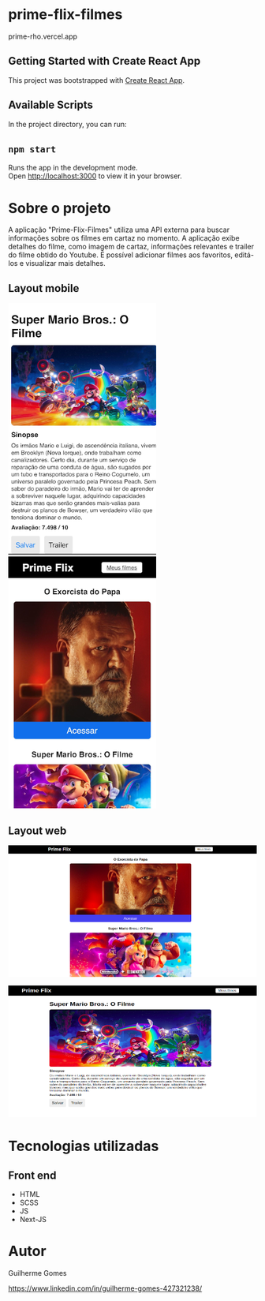 # prime-flix-filmes
 prime-rho.vercel.app
## Getting Started with Create React App
This project was bootstrapped with [Create React App](https://github.com/facebook/create-react-app).

## Available Scripts
In the project directory, you can run:
## `npm start`
Runs the app in the development mode.\
Open [http://localhost:3000](http://localhost:3000) to view it in your browser.

# Sobre o projeto

A aplicação "Prime-Flix-Filmes" utiliza uma API externa para buscar informações sobre os filmes em cartaz no momento. A aplicação exibe detalhes do filme, como imagem de cartaz, 
informações relevantes e trailer do filme obtido do Youtube. É possível adicionar filmes aos favoritos, editá-los e visualizar mais detalhes.

## Layout mobile
![Mobile 1](public/filmemobile.jpeg) ![Mobile 2](public/homemobile.jpeg)

## Layout web
![Web 1](public/homeweb.png)

![Web 2](public/filmeweb.png)


# Tecnologias utilizadas

## Front end
- HTML 
- SCSS 
- JS 
- Next-JS


# Autor

Guilherme Gomes

https://www.linkedin.com/in/guilherme-gomes-427321238/


